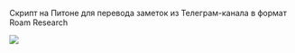Скрипт на Питоне для перевода заметок из Телеграм-канала в формат Roam Research

![](https://pics.khabaroff.com/2021-08-16_23-37-55-nqh13.png)

